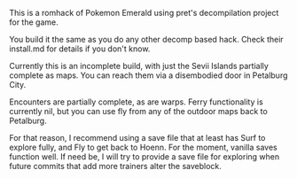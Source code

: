 This is a romhack of Pokemon Emerald using pret's decompilation project for the game.

You build it the same as you do any other decomp based hack. Check their install.md for details if you don't know.

Currently this is an incomplete build, with just the Sevii Islands partially complete as maps. You can reach them via a disembodied door in Petalburg City.

Encounters are partially complete, as are warps. Ferry functionality is currently nil, but you can use fly from any of the outdoor maps back to Petalburg. 

For that reason, I recommend using a save file that at least has Surf to explore fully, and Fly to get back to Hoenn. For the moment, vanilla saves function well. If need be, I will try to provide a save file for exploring when future commits that add more trainers alter the saveblock.